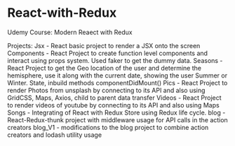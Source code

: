 # React-with-Redux

Udemy Course:
Modern Reaect with Redux

Projects:
Jsx - React basic project to render a JSX onto the screen
Components - React Project to create function level components and interact using props system. Used faker to get the dummy data.
Seasons - React Project to get the Geo location of the user and determine the hemisphere, use it along with the current date, showing the user Summer or Winter. State, inbuild methods componentDidMount()
Pics - React Project to render Photos from unsplash by connecting to its API and also using GridCSS, Maps, Axios, child to parent data transfer
Videos - React Project to render videos of youtube by connecting to its API and also using Maps
Songs - Integrating of React with Redux Store using Redux life cycle.
blog - React-Redux-thunk project with middleware usage for API calls in the action creators
blog_V1 - modifications to the blog project to combine action creators and lodash utility usage
